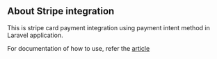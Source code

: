 ## About Stripe integration

This is stripe card payment integration using payment intent method in Laravel application.

For documentation of how to use, refer the [article](https://hackthestuff.com/article/stripe-card-payment-integration-using-payment-intent-in-laravel)
